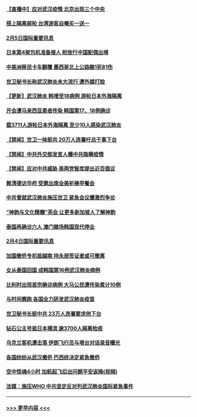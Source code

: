 #### [【直播中】应对武汉疫情 北京出现三个中央](../pages/prog202/a102769913.md?t=02052211) 
#### [搭上隔离邮轮 台湾游客自嘲买一送一](../pages/prog202/a102769845.md?t=02052211) 
#### [2月5日国际重要讯息](../pages/prog202/a102769821.md?t=02052211) 
#### [日本第4架包机准备接人 盼放行中国配偶出境](../pages/prog202/a102769765.md?t=02052211) 
#### [中美洲移民卡车翻覆 墨西哥北上公路酿1死81伤](../pages/prog202/a102769703.md?t=02052211) 
#### [世卫秘书长称武汉肺炎未大流行 遭外媒打脸](../pages/prog202/a102769679.md?t=02052211) 
#### [【更新】武汉肺炎 韩增至18病例 游轮日本外海隔离](../pages/prog202/a102758911.md?t=02052211) 
#### [开会遭马来西亚患者传染 韩国第17、18例确诊](../pages/prog202/a102769600.md?t=02052211) 
#### [载3711人游轮日本外海隔离 至少10人感染武汉肺炎](../pages/prog202/a102769538.md?t=02052211) 
#### [【禁闻】世卫一味挺共 20万人连署吁总干事下台](../pages/prog202/a102769445.md?t=02052211) 
#### [【禁闻】中共外交部发言人曝中共隐瞒疫情](../pages/prog202/a102769400.md?t=02052211) 
#### [【禁闻】应对中共威胁 美两党智库提出近百倡议](../pages/prog202/a102769357.md?t=02052211) 
#### [赖清德访华府  受邀出席全美祈祷早餐会](../pages/prog202/a102769350.md?t=02052211) 
#### [中共曾就武汉肺炎施压世卫 紧急会议爆激烈争论](../pages/prog202/a102769312.md?t=02052211) 
#### [“神韵与文化精髓”茶会 让更多新加坡人了解神韵](../pages/prog202/a102769286.md?t=02052211) 
#### [泰国再确诊六人 澳门赌场韩国现代停业](../pages/prog202/a102769239.md?t=02052211) 
#### [2月4日国际重要讯息](../pages/prog202/a102768884.md?t=02052211) 
#### [加国撤侨专机抵越南 持永居签证者或可撤离](../pages/prog202/a102768877.md?t=02052211) 
#### [女从泰国回国 成韩国第16例武汉肺炎病例](../pages/prog202/a102768669.md?t=02052211) 
#### [比利时出现首宗确诊病例 大马公民遭传染累计10例](../pages/prog202/a102768824.md?t=02052211) 
#### [与时间赛跑 各国全力研发武汉肺炎疫苗](../pages/prog202/a102768738.md?t=02052211) 
#### [世卫秘书长挺中共 23万人连署要求他下台](../pages/prog202/a102768717.md?t=02052211) 
#### [钻石公主号抵日本横滨 逾3700人隔离检疫](../pages/prog202/a102768714.md?t=02052211) 
#### [乌克兰客机遭击落 伊朗飞行员与塔台对话录音曝光](../pages/prog202/a102768645.md?t=02052211) 
#### [各国纷纷从武汉撤侨 巴西终决定紧急撤侨](../pages/prog202/a102768630.md?t=02052211) 
#### [空中惊魂4小时 加航起飞后出问题平安返降(视频)](../pages/prog202/a102768601.md?t=02052211) 
#### [法媒：施压WHO 中共坚定反对列武汉肺炎国际紧急事件](../pages/prog202/a102768584.md?t=02052211) 

----
#### [ >>> 更早内容 <<< ](../indexes/prog202-earlier.md)

